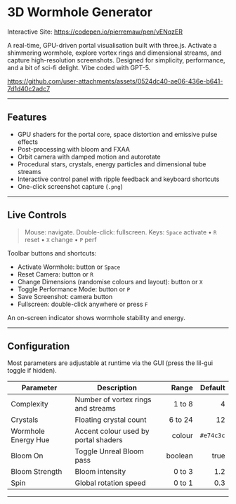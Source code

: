 # 3D Wormhole Generator

Interactive Site: https://codepen.io/pierremaw/pen/vENqzER

A real-time, GPU-driven portal visualisation built with three.js. Activate a shimmering wormhole, explore vortex rings and dimensional streams, and capture high-resolution screenshots. Designed for simplicity, performance, and a bit of sci-fi delight. Vibe coded with GPT-5.

https://github.com/user-attachments/assets/0524dc40-ae06-436e-b641-7d1d40c2adc7

---

## Features

* GPU shaders for the portal core, space distortion and emissive pulse effects
* Post-processing with bloom and FXAA
* Orbit camera with damped motion and autorotate
* Procedural stars, crystals, energy particles and dimensional tube streams
* Interactive control panel with ripple feedback and keyboard shortcuts
* One-click screenshot capture (`.png`)

---

## Live Controls

> Mouse: navigate. Double-click: fullscreen.
> Keys: `Space` activate • `R` reset • `X` change • `P` perf

Toolbar buttons and shortcuts:

* Activate Wormhole: button or `Space`
* Reset Camera: button or `R`
* Change Dimensions (randomise colours and layout): button or `X`
* Toggle Performance Mode: button or `P`
* Save Screenshot: camera button
* Fullscreen: double-click anywhere or press `F`

An on-screen indicator shows wormhole stability and energy.

---

## Configuration

Most parameters are adjustable at runtime via the GUI (press the lil-gui toggle if hidden).

| Parameter           | Description                          |   Range |   Default |
| ------------------- | ------------------------------------ | ------: | --------: |
| Complexity          | Number of vortex rings and streams   |  1 to 8 |         4 |
| Crystals            | Floating crystal count               | 6 to 24 |        12 |
| Wormhole Energy Hue | Accent colour used by portal shaders |  colour | `#e74c3c` |
| Bloom On            | Toggle Unreal Bloom pass             | boolean |      true |
| Bloom Strength      | Bloom intensity                      |  0 to 3 |       1.2 |
| Spin                | Global rotation speed                |  0 to 1 |       0.3 |

---






